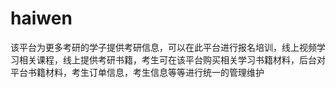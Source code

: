 # haiwen
该平台为更多考研的学子提供考研信息，可以在此平台进行报名培训，线上视频学习相关课程，线上提供考研书籍，考生可在该平台购买相关学习书籍材料，后台对平台书籍材料，考生订单信息，考生信息等等进行统一的管理维护
